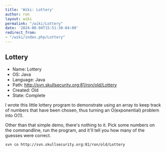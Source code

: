 ```yaml
---
title: 'Wiki: Lottery'
author: ron
layout: wiki
permalink: "/wiki/Lottery"
date: '2024-08-04T15:51:38-04:00'
redirect_from:
- "/wiki/index.php/Lottery"
---
```


## Lottery

-   Name: Lottery
-   OS: Java
-   Language: Java
-   Path: <http://svn.skullsecurity.org:81/ron/old/Lottery>
-   Created: Old
-   State: Complete

I wrote this little lottery program to demonstrate using an array to keep track of numbers that have been chosen, thus turning an O(exponential) problem into O(1).

Other than that simple demo, there\'s nothing to it. Pick some numbers on the commandline, run the program, and it\'ll tell you how many of the guesses were correct.

    svn co http://svn.skullsecurity.org:81/ron/old/Lottery
